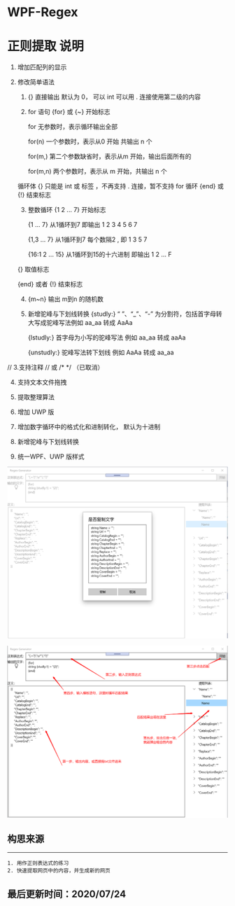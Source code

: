 # WPF-Regex
正则提取
说明
=======
    
1. 增加匹配列的显示

2. 修改简单语法

    1. {} 直接输出 默认为 0， 可以 int   可以用 . 连接使用第二级的内容
    2. for 语句
        {for} 或 {~} 开始标志 

        for 无参数时，表示循环输出全部

        for(n) 一个参数时，表示从0 开始 共输出 n 个

        for(m,) 第二个参数缺省时，表示从m 开始，输出后面所有的

        for(m,n) 两个参数时，表示从 m 开始，共输出 n 个

    循环体 {} 只能是 int 或 标签 ，不再支持 . 连接，暂不支持 for 循环
    {end} 或 {!} 结束标志

    3. 整数循环
        {1 2 ... 7}  开始标志

        {1 ... 7}  从1循环到7 即输出 1 2 3 4 5 6 7

        {1,3 ... 7} 从1循环到7 每个数隔2 , 即 1 3 5 7

        {16:1 2 ... 15} 从1循环到15的十六进制 即输出 1 2 ... F

    
    {}           取值标志

    {end} 或者 {!} 结束标志

    4. {m~n} 输出 m到n 的随机数
    
    5. 新增驼峰与下划线转换
        {studly:}    “ ”、“_”、“-” 为分割符，包括首字母转大写成驼峰写法例如 aa_aa 转成 AaAa

        {lstudly:}   首字母为小写的驼峰写法 例如 aa_aa 转成 aaAa
        
        {unstudly:}  驼峰写法转下划线 例如 AaAa 转成 aa_aa

 
// 3.支持注释 // 或 /* */  （已取消）

4. 支持文本文件拖拽

5. 提取整理算法

6. 增加 UWP 版

7. 增加数字循环中的格式化和进制转化， 默认为十进制

8. 新增驼峰与下划线转换

9. 统一WPF、UWP 版样式

![](screen/1.png)

![](screen/2.png)

## 构思来源
-------

	1. 用作正则表达式的练习
	2. 快速提取网页中的内容，并生成新的网页
	
## 最后更新时间：2020/07/24